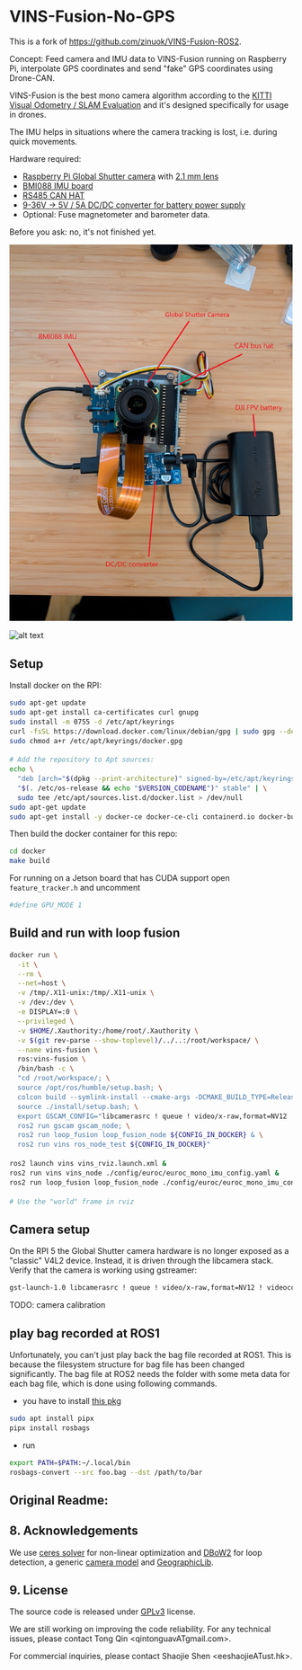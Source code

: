 # VINS-Fusion-No-GPS

This is a fork of https://github.com/zinuok/VINS-Fusion-ROS2.

Concept: Feed camera and IMU data to VINS-Fusion running on Raspberry Pi, interpolate GPS coordinates and send "fake" GPS coordinates using Drone-CAN.

VINS-Fusion is the best mono camera algorithm according to the [KITTI Visual Odometry / SLAM Evaluation](https://www.cvlibs.net/datasets/kitti/eval_odometry.php) and it's designed specifically for usage in drones.

The IMU helps in situations where the camera tracking is lost, i.e. during quick movements.

Hardware required:
- [Raspberry Pi Global Shutter camera](https://www.raspberrypi.com/products/raspberry-pi-global-shutter-camera/) with [2.1 mm lens](https://www.amazon.de/dp/B0CVVWSPZF)
- [BMI088 IMU board](https://wiki.seeedstudio.com/Grove-6-Axis_Accelerometer)
- [RS485 CAN HAT](https://www.berrybase.de/rs485-can-hat-fuer-raspberry-pi)
- [9-36V -> 5V / 5A DC/DC converter for battery power supply](https://www.berrybase.de/netzteilmodul-9-36v-5v-5a-mit-usb-ausgang-und-schraubklemmen)
- Optional: Fuse magnetometer and barometer data.

Before you ask: no, it's not finished yet.

![alt text](image.png)

![alt text](image-1.png)

## Setup

Install docker on the RPI:

```bash
sudo apt-get update
sudo apt-get install ca-certificates curl gnupg
sudo install -m 0755 -d /etc/apt/keyrings
curl -fsSL https://download.docker.com/linux/debian/gpg | sudo gpg --dearmor -o /etc/apt/keyrings/docker.gpg
sudo chmod a+r /etc/apt/keyrings/docker.gpg

# Add the repository to Apt sources:
echo \
  "deb [arch="$(dpkg --print-architecture)" signed-by=/etc/apt/keyrings/docker.gpg] https://download.docker.com/linux/debian \
  "$(. /etc/os-release && echo "$VERSION_CODENAME")" stable" | \
  sudo tee /etc/apt/sources.list.d/docker.list > /dev/null
sudo apt-get update
sudo apt-get install -y docker-ce docker-ce-cli containerd.io docker-buildx-plugin docker-compose-plugin
```

Then build the docker container for this repo:

```bash
cd docker
make build
```

For running on a Jetson board that has CUDA support open `feature_tracker.h` and uncomment

```bash
#define GPU_MODE 1
```

## Build and run with loop fusion

```bash
docker run \
  -it \
  --rm \
  --net=host \
  -v /tmp/.X11-unix:/tmp/.X11-unix \
  -v /dev:/dev \
  -e DISPLAY=:0 \
  --privileged \
  -v $HOME/.Xauthority:/home/root/.Xauthority \
  -v $(git rev-parse --show-toplevel)/../..:/root/workspace/ \
  --name vins-fusion \
  ros:vins-fusion \
  /bin/bash -c \
  "cd /root/workspace/; \
  source /opt/ros/humble/setup.bash; \
  colcon build --symlink-install --cmake-args -DCMAKE_BUILD_TYPE=Release; \
  source ./install/setup.bash; \
  export GSCAM_CONFIG="libcamerasrc ! queue ! video/x-raw,format=NV12 ! videoconvert ! autovideoconvert"; \
  ros2 run gscam gscam_node; \
  ros2 run loop_fusion loop_fusion_node ${CONFIG_IN_DOCKER} & \
  ros2 run vins ros_node_test ${CONFIG_IN_DOCKER}"

ros2 launch vins vins_rviz.launch.xml &
ros2 run vins vins_node ./config/euroc/euroc_mono_imu_config.yaml &
ros2 run loop_fusion loop_fusion_node ./config/euroc/euroc_mono_imu_config.yaml &

# Use the "world" frame in rviz
```

## Camera setup

On the RPI 5 the Global Shutter camera hardware is no longer exposed as a "classic" V4L2 device. Instead, it is driven through the libcamera stack.
Verify that the camera is working using gstreamer:

```bash
gst-launch-1.0 libcamerasrc ! queue ! video/x-raw,format=NV12 ! videoconvert ! autovideosink
```

TODO: camera calibration

## play bag recorded at ROS1
Unfortunately, you can't just play back the bag file recorded at ROS1. 
This is because the filesystem structure for bag file has been changed significantly.
The bag file at ROS2 needs the folder with some meta data for each bag file, which is done using following commands.
- you have to install [this pkg](https://gitlab.com/ternaris/rosbags)
```bash
sudo apt install pipx
pipx install rosbags
```

- run
```bash
export PATH=$PATH:~/.local/bin
rosbags-convert --src foo.bag --dst /path/to/bar
```


## Original Readme:

## 8. Acknowledgements
We use [ceres solver](http://ceres-solver.org/) for non-linear optimization and [DBoW2](https://github.com/dorian3d/DBoW2) for loop detection, a generic [camera model](https://github.com/hengli/camodocal) and [GeographicLib](https://geographiclib.sourceforge.io/).

## 9. License
The source code is released under [GPLv3](http://www.gnu.org/licenses/) license.

We are still working on improving the code reliability. For any technical issues, please contact Tong Qin <qintonguavATgmail.com>.

For commercial inquiries, please contact Shaojie Shen <eeshaojieATust.hk>.
